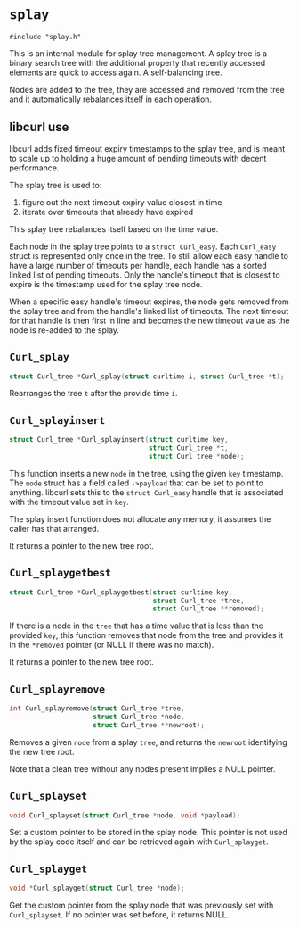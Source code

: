 <!--
Copyright (C) Daniel Stenberg, <daniel@haxx.se>, et al.

SPDX-License-Identifier: curl
-->

# `splay`

    #include "splay.h"

This is an internal module for splay tree management. A splay tree is a binary
search tree with the additional property that recently accessed elements are
quick to access again. A self-balancing tree.

Nodes are added to the tree, they are accessed and removed from the tree and
it automatically rebalances itself in each operation.

## libcurl use

libcurl adds fixed timeout expiry timestamps to the splay tree, and is meant
to scale up to holding a huge amount of pending timeouts with decent
performance.

The splay tree is used to:

1. figure out the next timeout expiry value closest in time
2. iterate over timeouts that already have expired

This splay tree rebalances itself based on the time value.

Each node in the splay tree points to a `struct Curl_easy`. Each `Curl_easy`
struct is represented only once in the tree. To still allow each easy handle
to have a large number of timeouts per handle, each handle has a sorted linked
list of pending timeouts. Only the handle's timeout that is closest to expire
is the timestamp used for the splay tree node.

When a specific easy handle's timeout expires, the node gets removed from the
splay tree and from the handle's linked list of timeouts. The next timeout for
that handle is then first in line and becomes the new timeout value as the
node is re-added to the splay.

## `Curl_splay`

~~~c
struct Curl_tree *Curl_splay(struct curltime i, struct Curl_tree *t);
~~~

Rearranges the tree `t` after the provide time `i`.

## `Curl_splayinsert`

~~~c
struct Curl_tree *Curl_splayinsert(struct curltime key,
                                   struct Curl_tree *t,
                                   struct Curl_tree *node);
~~~

This function inserts a new `node` in the tree, using the given `key`
timestamp. The `node` struct has a field called `->payload` that can be set to
point to anything. libcurl sets this to the `struct Curl_easy` handle that is
associated with the timeout value set in `key`.

The splay insert function does not allocate any memory, it assumes the caller
has that arranged.

It returns a pointer to the new tree root.

## `Curl_splaygetbest`

~~~c
struct Curl_tree *Curl_splaygetbest(struct curltime key,
                                    struct Curl_tree *tree,
                                    struct Curl_tree **removed);
~~~

If there is a node in the `tree` that has a time value that is less than the
provided `key`, this function removes that node from the tree and provides it
in the `*removed` pointer (or NULL if there was no match).

It returns a pointer to the new tree root.

## `Curl_splayremove`

~~~c
int Curl_splayremove(struct Curl_tree *tree,
                     struct Curl_tree *node,
                     struct Curl_tree **newroot);
~~~

Removes a given `node` from a splay `tree`, and returns the `newroot`
identifying the new tree root.

Note that a clean tree without any nodes present implies a NULL pointer.

## `Curl_splayset`

~~~c
void Curl_splayset(struct Curl_tree *node, void *payload);
~~~

Set a custom pointer to be stored in the splay node. This pointer is not used
by the splay code itself and can be retrieved again with `Curl_splayget`.

## `Curl_splayget`

~~~c
void *Curl_splayget(struct Curl_tree *node);
~~~

Get the custom pointer from the splay node that was previously set with
`Curl_splayset`. If no pointer was set before, it returns NULL.
